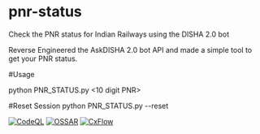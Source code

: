 # pnr-status
Check the PNR status for Indian Railways using the DISHA 2.0 bot

Reverse Engineered the AskDISHA 2.0 bot API and made a simple tool to get your PNR status.


#Usage

python PNR_STATUS.py <10 digit PNR>


#Reset Session
python PNR_STATUS.py --reset


[![CodeQL](https://github.com/chunkboi/pnr-status/actions/workflows/codeql-analysis.yml/badge.svg)](https://github.com/chunkboi/pnr-status/actions/workflows/codeql-analysis.yml)
[![OSSAR](https://github.com/chunkboi/pnr-status/actions/workflows/ossar.yml/badge.svg)](https://github.com/chunkboi/pnr-status/actions/workflows/ossar.yml)
[![CxFlow](https://github.com/chunkboi/pnr-status/actions/workflows/checkmarx.yml/badge.svg)](https://github.com/chunkboi/pnr-status/actions/workflows/checkmarx.yml)
